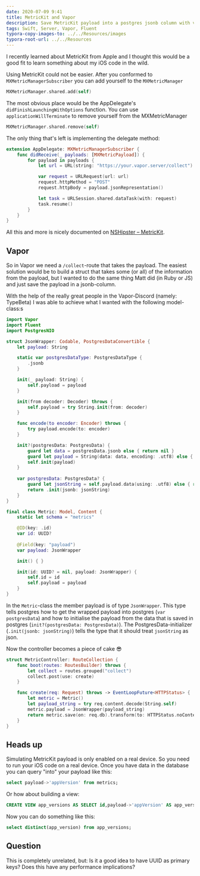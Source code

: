 ```yaml
---
date: 2020-07-09 9:41
title: MetricKit and Vapor
description: Save MetricKit payload into a postgres jsonb column with vapor
tags: Swift, Server, Vapor, Fluent
typora-copy-images-to: ../../Resources/images
typora-root-url: ../../Resources
---
```


I recently learned about MetricKit from Apple and I thought this would be a good fit to learn something about my iOS code in the wild.

Using MetricKit could not be easier. After you conformed to `MXMetricManagerSubscriber` you can add yourself to the `MXMetricManager` 

```Swift
MXMetricManager.shared.add(self)
```

The most obvious place would be the AppDelegate's `didFinishLaunchingWithOptions` function. You can use `applicationWillTerminate` to remove yourself from the MXMetricManager

```Swift
MXMetricManager.shared.remove(self)
```

The only thing that's left is implementing the delegate method:

```Swift
extension AppDelegate: MXMetricManagerSubscriber {
    func didReceive(_ payloads: [MXMetricPayload]) {
        for payload in payloads {
            let url = URL(string: "https://your.vapor.server/collect")!

            var request = URLRequest(url: url)
            request.httpMethod = "POST"
            request.httpBody = payload.jsonRepresentation()

            let task = URLSession.shared.dataTask(with: request)
            task.resume()
        }
    }
}
```

All this and more is nicely documented on [NSHipster – MetricKit](https://nshipster.com/metrickit/).

## Vapor

So in Vapor we need a `/collect`-route that takes the payload. The easiest solution would be to build a struct that takes some (or all) of the information from the payload, but I wanted to do the same thing Matt did (in Ruby or JS) and just save the payload in a jsonb-column.

With the help of the really great people in the Vapor-Discord (namely: TypeBeta) I was able to achieve what I wanted with the following model-class:s

```Swift
import Vapor
import Fluent
import PostgresNIO

struct JsonWrapper: Codable, PostgresDataConvertible {
    let payload: String

    static var postgresDataType: PostgresDataType {
        .jsonb
    }

    init(_ payload: String) {
        self.payload = payload
    }

    init(from decoder: Decoder) throws {
        self.payload = try String.init(from: decoder)
    }

    func encode(to encoder: Encoder) throws {
        try payload.encode(to: encoder)
    }

    init?(postgresData: PostgresData) {
        guard let data = postgresData.jsonb else { return nil }
        guard let payload = String(data: data, encoding: .utf8) else { return nil }
        self.init(payload)
    }
    
    var postgresData: PostgresData? {
        guard let jsonString = self.payload.data(using: .utf8) else { return nil }
        return .init(jsonb: jsonString)
    }
}

final class Metric: Model, Content {
    static let schema = "metrics"

    @ID(key: .id)
    var id: UUID?
    
    @Field(key: "payload")
    var payload: JsonWrapper

    init() { }

    init(id: UUID? = nil, payload: JsonWrapper) {
        self.id = id
        self.payload = payload
    }
}
```

In the `Metric`-class the member payload is of type `JsonWrapper`. This type tells postgres how to get the wrapped payload into postgres (`var postgresData`) and how to initialise the payload from the data that is saved in postgres (`init?(postgresData: PostgresData)`). The PostgresData-initializer (`.init(jsonb: jsonString)`) tells the type that it should treat `jsonString` as json.

Now the controller becomes a piece of cake 😎

```Swift
struct MetricController: RouteCollection {
    func boot(routes: RoutesBuilder) throws {
        let collect = routes.grouped("collect")
        collect.post(use: create)
    }

    func create(req: Request) throws -> EventLoopFuture<HTTPStatus> {
        let metric = Metric()
        let payload_string = try req.content.decode(String.self)
        metric.payload = JsonWrapper(payload_string)
        return metric.save(on: req.db).transform(to: HTTPStatus.noContent)
    }
}
```

## Heads up

Simulating MetricKit payload is only enabled on a real device. So you need to run your iOS code on a real device. Once you have data in the database you can query "into" your payload like this:

```sql
select payload->'appVersion' from metrics;
```

Or how about building a view:

```sql
CREATE VIEW app_versions AS SELECT id,payload->'appVersion' AS app_version,payload->'metaData'->>'deviceType' AS device_type FROM metrics;
```

Now you can do something like this:

```sql
select distinct(app_version) from app_versions;
```

## Question

This is completely unrelated, but: Is it a good idea to have UUID as primary keys? Does this have any performance implications?
